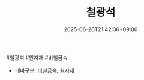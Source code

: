 ﻿---
title: "철광석"
date: 2025-06-26T21:42:36+09:00
lastmod: 2025-06-26T21:42:36+09:00
type: docs
sidebar:
  open: true
weight: 14
---
<div style="display:none">
  <meta property="article:published_time" content="2025-06-26T12:42:36Z" />
  <meta property="article:modified_time" content="2025-06-26T12:42:36Z" />
</div>
#철광석 #원자재 #비철금속

- 테마구분: [비철금속](/industry-study/비철금속/), [원자재](/industry-study/원자재/)
